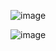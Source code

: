 ![image](https://github.com/user-attachments/assets/4e53c737-3e57-43af-b1e7-a50c676e7ba4)

![image](https://github.com/user-attachments/assets/de06f574-472a-49a1-add2-9135b1c7dcaa)

